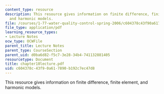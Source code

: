 ```yaml
---
content_type: resource
description: This resource gives information on finite difference, finite element,
  and harmonic models.
file: /courses/1-77-water-quality-control-spring-2006/c604378c43f90a617890b192c7ec47d8_chapter10lecture.pdf
file_type: application/pdf
learning_resource_types:
- Lecture Notes
ocw_type: OCWFile
parent_title: Lecture Notes
parent_type: CourseSection
parent_uid: d0ba6d82-f5c7-3e28-34b4-741132881405
resourcetype: Document
title: chapter10lecture.pdf
uid: c604378c-43f9-0a61-7890-b192c7ec47d8
---
```

This resource gives information on finite difference, finite element, and harmonic models.

